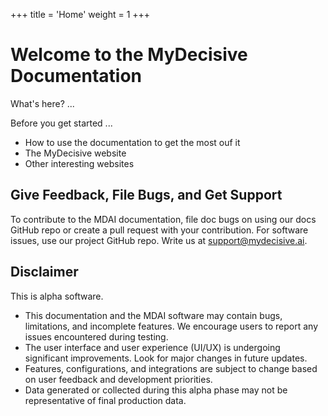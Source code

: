 +++
title = 'Home'
weight = 1
+++

# Welcome to the MyDecisive Documentation

What's here? ...

Before you get started ...

- How to use the documentation to get the most ouf it
- The MyDecisive website
- Other interesting websites

## Give Feedback, File Bugs, and Get Support

To contribute to the MDAI documentation, file doc bugs on using our docs GitHub repo or create a pull request with your contribution.
For software issues, use our project GitHub repo.
Write us at support@mydecisive.ai.

## Disclaimer

This is alpha software.

- This documentation and the MDAI software  may contain bugs, limitations, and incomplete features. We encourage users to report any issues encountered during testing.
- The user interface and user experience (UI/UX) is undergoing significant improvements. Look for major changes in future updates.
- Features, configurations, and integrations are subject to change based on user feedback and development priorities.
- Data generated or collected during this alpha phase may not be representative of final production data.
